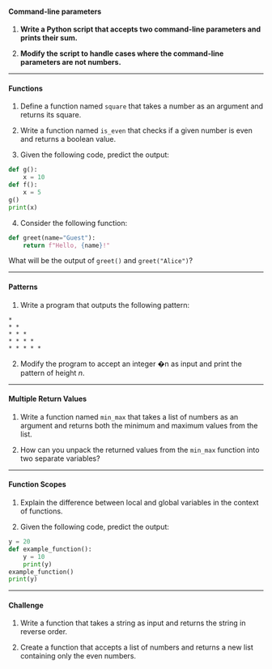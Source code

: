 

#### Command-line parameters

1. **Write a Python script that accepts two command-line parameters and prints their sum.**



2. **Modify the script to handle cases where the command-line parameters are not numbers.**


---

#### Functions

1. Define a function named `square` that takes a number as an argument and returns its square.


2. Write a function named `is_even` that checks if a given number is even and returns a boolean value.


3. Given the following code, predict the output:
```python
def g():
    x = 10
def f():
    x = 5
g()
print(x)
```

4. Consider the following function:
```python
def greet(name="Guest"):
    return f"Hello, {name}!"
```

What will be the output of `greet()` and `greet("Alice")`?


---


#### Patterns

1. Write a program that outputs the following pattern:
```
*
* *
* * *
* * * *
* * * * *
```


2. Modify the program to accept an integer �n as input and print the pattern of height $n$.


---

#### Multiple Return Values

1. Write a function named `min_max` that takes a list of numbers as an argument and returns both the minimum and maximum values from the list.


2. How can you unpack the returned values from the `min_max` function into two separate variables?


---


#### Function Scopes

1. Explain the difference between local and global variables in the context of functions.


2. Given the following code, predict the output:
```python
y = 20
def example_function():
    y = 10
    print(y)
example_function()
print(y)
```

--- 

#### Challenge 

1. Write a function that takes a string as input and returns the string in reverse order.



2. Create a function that accepts a list of numbers and returns a new list containing only the even numbers.